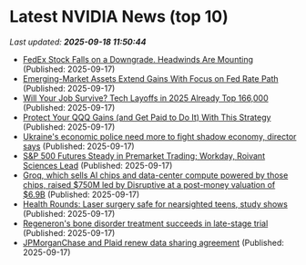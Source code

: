 # Latest NVIDIA News (top 10)
_Last updated: **2025-09-18 11:50:44**_

- [FedEx Stock Falls on a Downgrade. Headwinds Are Mounting](https://biztoc.com/x/3853868c90f2df8b) (Published: 2025-09-17)
- [Emerging-Market Assets Extend Gains With Focus on Fed Rate Path](https://biztoc.com/x/3145922ea7d4843b) (Published: 2025-09-17)
- [Will Your Job Survive? Tech Layoffs in 2025 Already Top 166,000](https://www.androidheadlines.com/2025/09/will-your-job-survive-tech-layoffs-in-2025-already-top-166000.html) (Published: 2025-09-17)
- [Protect Your QQQ Gains (and Get Paid to Do It) With This Strategy](https://biztoc.com/x/841385508825ff28) (Published: 2025-09-17)
- [Ukraine's economic police need more to fight shadow economy, director says](https://biztoc.com/x/639eeb237535182a) (Published: 2025-09-17)
- [S&P 500 Futures Steady in Premarket Trading; Workday, Roivant Sciences Lead](https://biztoc.com/x/24bd10b0d52f4b71) (Published: 2025-09-17)
- [Groq, which sells AI chips and data-center compute powered by those chips, raised $750M led by Disruptive at a post-money valuation of $6.9B](https://biztoc.com/x/b5c0069beca65548) (Published: 2025-09-17)
- [Health Rounds: Laser surgery safe for nearsighted teens, study shows](https://biztoc.com/x/4e6088a2b6ab19e6) (Published: 2025-09-17)
- [Regeneron's bone disorder treatment succeeds in late-stage trial](https://biztoc.com/x/b22538b20c00f92b) (Published: 2025-09-17)
- [JPMorganChase and Plaid renew data sharing agreement](https://biztoc.com/x/75b860ebb18ddac5) (Published: 2025-09-17)
